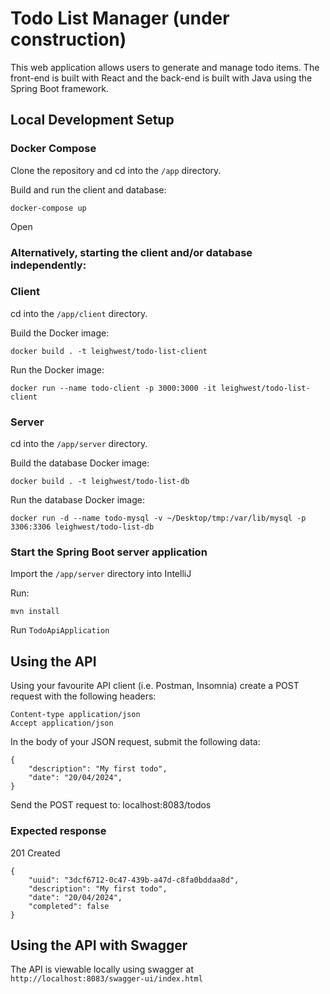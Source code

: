 # Todo List Manager (under construction)

This web application allows users to generate and manage todo items. The front-end is built with React and the back-end is built with Java using the Spring Boot framework.

## Local Development Setup

### Docker Compose

Clone the repository and cd into the `/app` directory.

Build and run the client and database:

```
docker-compose up
```

Open

### Alternatively, starting the client and/or database independently:

### Client

cd into the `/app/client` directory.

Build the Docker image:

```
docker build . -t leighwest/todo-list-client
```

Run the Docker image:

```
docker run --name todo-client -p 3000:3000 -it leighwest/todo-list-client
```

### Server

cd into the `/app/server` directory.

Build the database Docker image:

```
docker build . -t leighwest/todo-list-db
```

Run the database Docker image:

```
docker run -d --name todo-mysql -v ~/Desktop/tmp:/var/lib/mysql -p 3306:3306 leighwest/todo-list-db
```

### Start the Spring Boot server application

Import the `/app/server` directory into IntelliJ

Run:

```
mvn install
```

Run `TodoApiApplication`

## Using the API

Using your favourite API client (i.e. Postman, Insomnia) create a POST request with the following headers:

```
Content-type application/json
Accept application/json
```

In the body of your JSON request, submit the following data:

```
{
	"description": "My first todo",
	"date": "20/04/2024",
}

```

Send the POST request to: localhost:8083/todos

### Expected response

201 Created

```
{
	"uuid": "3dcf6712-0c47-439b-a47d-c8fa0bddaa8d",
	"description": "My first todo",
	"date": "20/04/2024",
	"completed": false
}

```

## Using the API with Swagger

The API is viewable locally using swagger at `http://localhost:8083/swagger-ui/index.html`
